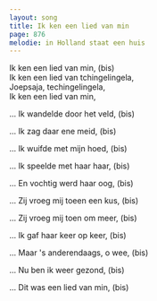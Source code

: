 ```yaml
---
layout: song
title: Ik ken een lied van min
page: 876
melodie: in Holland staat een huis
---
```


Ik ken een lied van min, (bis)  
Ik ken een lied van tchingelingela,  
Joepsaja, techingelingela,  
Ik ken een lied van min,  

... Ik wandelde door het veld, (bis)  

... Ik zag daar ene meid, (bis)  

... Ik wuifde met mijn hoed, (bis)  

... Ik speelde met haar haar, (bis)  

... En vochtig werd haar oog, (bis)  

... Zij vroeg mij toeen een kus, (bis)  

... Zij vroeg mij toen om meer, (bis)  

... Ik gaf haar keer op keer, (bis)  

... Maar 's anderendaags, o wee, (bis)  

... Nu ben ik weer gezond, (bis)  

... Dit was een lied van min, (bis)  
